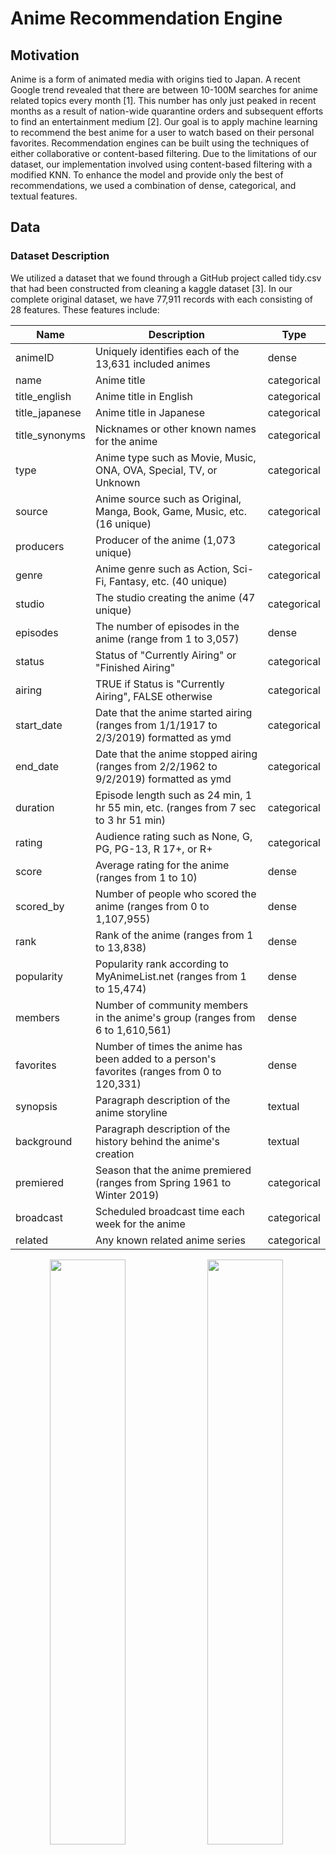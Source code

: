 # Anime Recommendation Engine

## Motivation
Anime is a form of animated media with origins tied to Japan. A recent Google trend revealed that there are between 10-100M searches for anime related topics every month [1]. This number has only just peaked in recent months as a result of nation-wide quarantine orders and subsequent efforts to find an entertainment medium [2]. Our goal is to apply machine learning to recommend the best anime for a user to watch based on their personal favorites. Recommendation engines can be built using the techniques of either collaborative or content-based filtering. Due to the limitations of our dataset, our implementation involved using content-based filtering with a modified KNN. To enhance the model and provide only the best of recommendations, we used a combination of dense, categorical, and textual features.

## Data

### Dataset Description
We utilized a dataset that we found through a GitHub project called tidy.csv that had been constructed from cleaning a kaggle dataset [3]. In our complete original dataset, we have 77,911 records with each consisting of 28 features. These features include: 

|Name|Description|Type|
|---|---|---|
|animeID|Uniquely identifies each of the 13,631 included animes|dense| 
|name|Anime title|categorical|  
|title_english|Anime title in English|categorical|    
|title_japanese|Anime title in Japanese|categorical|
|title_synonyms|Nicknames or other known names for the anime|categorical|
|type|Anime type such as Movie, Music, ONA, OVA, Special, TV, or Unknown|categorical|
|source|Anime source such as Original, Manga, Book, Game, Music, etc. (16 unique)|categorical|
|producers|Producer of the anime (1,073 unique)|categorical|
|genre|Anime genre such as Action, Sci-Fi, Fantasy, etc. (40 unique)|categorical|
|studio|The studio creating the anime (47 unique)|categorical|
|episodes|The number of episodes in the anime (range from 1 to 3,057)|dense|
|status|Status of "Currently Airing" or "Finished Airing"|categorical|
|airing|TRUE if Status is "Currently Airing", FALSE otherwise|categorical|
|start_date|Date that the anime started airing (ranges from 1/1/1917 to 2/3/2019) formatted as ymd|categorical|
|end_date|Date that the anime stopped airing (ranges from 2/2/1962 to 9/2/2019) formatted as ymd|categorical|
|duration|Episode length such as 24 min, 1 hr 55 min, etc. (ranges from 7 sec to 3 hr 51 min)|categorical|
|rating|Audience rating such as None, G, PG, PG-13, R 17+, or R+|categorical|
|score|Average rating for the anime (ranges from 1 to 10)|dense|
|scored_by|Number of people who scored the anime (ranges from 0 to 1,107,955)|dense|
|rank|Rank of the anime (ranges from 1 to 13,838)|dense|
|popularity|Popularity rank according to MyAnimeList.net (ranges from 1 to 15,474)|dense|
|members|Number of community members in the anime's group (ranges from 6 to 1,610,561)|dense|
|favorites|Number of times the anime has been added to a person's favorites (ranges from 0 to 120,331)|dense|
|synopsis|Paragraph description of the anime storyline|textual|
|background|Paragraph description of the history behind the anime's creation|textual|
|premiered|Season that the anime premiered (ranges from Spring 1961 to Winter 2019)|categorical|
|broadcast|Scheduled broadcast time each week for the anime|categorical|
|related|Any known related anime series|categorical|

<p align='center'>
<img src="/ML4Anime/graphs/Type Chart.PNG" style="float: left; width: 49%; margin-right: 1%; margin-bottom: 0.5em;"><img src="/ML4Anime/graphs/Source Chart.PNG" style="float: left; width: 49%; margin-right: 1%; margin-bottom: 0.5em;">
<p style="clear: both;"></p>
</p>

<p align='center'>Figure 1: Anime Count Comparisons by Type and Source</p>

<p align='center'>
<img src="/ML4Anime/graphs/Genre Chart.PNG" style="float: left; width: 49%; margin-right: 1%; margin-bottom: 0.5em;"><img src="/ML4Anime/graphs/Airing Chart.PNG" style="float: left; width: 49%; margin-right: 1%; margin-bottom: 0.5em;">
<p style="clear: both;"></p>
</p>

<p align='center'>
  Figure 2: Anime Count Comparison by Genre and Airing Status
</p>

<p align='center'>
<img src="/ML4Anime/graphs/Rating Chart.PNG" style="float: left; width: 49%; margin-right: 1%; margin-bottom: 0.5em;"><img src="/ML4Anime/graphs/Score Chart.PNG" style="float: left; width: 49%; margin-right: 1%; margin-bottom: 0.5em;">
<p style="clear: both;"></p>
</p>

<p align='center'>Figure 3: Anime Count Comparisons by Rating and Score</p>

<p align='center'>
<img src="/ML4Anime/graphs/Producer Score Chart.PNG" style="float: left; width: 49%; margin-right: 1%; margin-bottom: 0.5em;"><img src="/ML4Anime/graphs/Studio Score Chart.PNG" style="float: left; width: 49%; margin-right: 1%; margin-bottom: 0.5em;">
<p style="clear: both;"></p>
</p>

<p align='center'>Figure 4: Average Score of Most Reviewed Producers and Studios</p>

<p align='center'>
  <img src="/ML4Anime/graphs/Premier Decade.PNG" width="500"/>
</p>

<p align='center'>Figure 5: Anime Count by Decade of Premier</p>

### Pre-processing

Before we were able to use the data, we first had to clean it by removing the unnecessary columns and replacing NA values with 0s. Although our dataset had 77,911 rows, many of these rows were duplicated multiple times for a single anime title. For example, the anime Cowboy Bebop was duplicated 17 times, once for each genre, each studio, and/or each producer that worked on the anime. To clean this up, we grouped all the anime together by title, and consolidated the information to remove the duplicated rows - ultimately condensing our dataset from 77,911 rows to 2,856 unique anime. Following this, we also one-hot encoded all of the categorical data columns (i.e. genre, studio, source, producers, rating, type). One-hot encoding not only reduced the number of rows in our dataset by ensuring that each anime only occupied one row, but also prepared the dataset for constructing the vectors during the data modelling phase.

In addition to the categorical data columns, our dataset conveniently held a wealth of information for us in the form of a textual synopsis for each anime. To utilize of this, we used a pretrained word2vec model by Google that was trained on the Google News corpus (over 300 billion words) to output 300-dimensional word vectors. The idea was to use the word embeddings to capture the semantics of the summary in an attempt to use these features to find other anime with similar summaries in semantics. In order to ensure that the input to the model was standardized, the synopsis for each anime was pre-processed to ensure that they were properly formatted and consisted of only words of interest. We removed all punctuations and capitalization, as well as common words such as “a”, “an”, and “in” using the list of default stopwords used by MySQL’s MyISAM search indexes [4]. This significantly reduced the amount of words we were working with as the size of our word bank decreased from 34354 to 21259, and the maximum length of the synopses decreased from 540 to 290. We then computed a 1x300 **synopsis summary vector** for each anime by plugging in every word of the synopsis into the word2vec model and averaging all of the vectors. Note, fictional words specific to an anime (such as "Geass" or names like "Lelouch") may not generate a resulting word embedding, in which case the word is simply ignored in the final calculation of the synopsis summary vector.

<p align='center'>
  <img src="/ML4Anime/graphs/synopsis_summary_vector.jpg" width="500"/>
</p>
<p align='center'>
  Figure 6: Synopsis summary vector
</p>

Ultimately, each anime had a corresponding feature vector of shape 1x414. To better understand our feature set and intrinsic relationships amongst features, the following correlation matrices (performed on subsets of features for visibility) were generated:
<p align='center'>
  <img src="/ML4Anime/graphs/stats_genre_corr_matrix.jpg" width="500"/>
</p>
<p align='center'>
  Figure 7: Correlation matrix for stats and genre features
</p>

The above *stats* correlation matrix shows many expected behaviors. For example: a very strong negative correlation between score and ranking, and a very strong positive correlation between members and number of favorites. Likewise, there are relatively strong positive correlations between the genres of "Ecchi" and "Harem", and "Fantasy" and "Magic". Particularly interesting was the fact that anime with the genre "Kids" had a much higher chance of being popular while anime labelled as "Romance" were more likely to be less popular. 


<p align='center'>
  <img src="/ML4Anime/graphs/stats_producecr_corr_matrix.jpg" width="500"/>
</p>
<p align='center'>
  Figure 8: Correlation matrix for stats and producer features
</p>
The above correlation matrix shows the correlation matrix for the subset of our features containing information on the producer. While there were many producers to consider, the more notable ones: Aniplex, a flagship animation company owned by Sony, and Dentsu, Japan's largest advertising company, had positive correlations with respect to their scores, number of favorites, and number of members. 

### PCA

Due to the fact that our feature space was so large (primarily as a result of using textual features), we attempted to reduce the feature space by using PCA. By graphing the summed captured variance of each component, we deduced that using 300 components out of the total 412 was suitable for our needs as it covered 98% of the variance of our feature set. This PCA'ed version of our feature set was then used in our KNN model to find the best anime recommendations. 

<p align='center'>
  <img src="/ML4Anime/graphs/PCA_captured_var.jpg" width="500"/>
</p>
<p align='center'>
  Figure 9: Captured variance of 300 components was 98%
</p>



In an attempt to better visualize the feature space, and the relative space and groupings of anime, we used PCA to convert down to 2D space. It is important to note that using 2 features only captures 12.2% of the total variance in our feature set, and thus the feature space visualization is not optimal but merely serves as a visualization to gain a better understanding of the dataset. 
<p align='center'>
  <img src="/ML4Anime/graphs/PCA-2D.jpg" width="500"/>
</p>
<p align='center'>
  Figure 10: PCA of feature space into 2D space
</p>

### DBSCAN

The PCA graph in 2 dimensional space showed clearly distinct clusters of anime which made us wonder exactly how these clusters formed and what type of anime were represented in each cluster. To tackle this problem, we converted our feature space to 300 dimensions (same feature space as our input to KNN), and performed DBSCAN, an unsupervised clustering algorithm. In order to properly use DBSCAN, we tuned the *minpts* parameter by hand such that not all the points were located in one cluster nor were there an exceptionally large number of noise points. Note, we could not use the heuristic of minpts <= D+1, because D would have been set to ~301 or ~13% of our entire dataset. We set *minpts*=3. *Epsilon* was tuned by graphing and sorting the distances of the 10th nearest neighbor of each point in 300 dimensional space. The “elbow method” was used to set *epsilon* to 30.

<p align='center'>
  <img src="/ML4Anime/graphs/DBSCAN_elbow_method.jpg" width="500"/>
</p>
<p align='center'>
  Figure 11: Elbow method to tune the epsilon parameter for DBSCAN
</p>

The resulting DBSCAN consisted of 4 clusters and 97 noise points. Below is a representation in 2D space.
<p align='center'>
  <img src="/ML4Anime/graphs/DBSCAN.jpg" width="500"/>
</p>
<p align='center'>
  Figure 12: DBSCAN on PCA of feature space
</p>

Below is a deeper dive into a subset of specific anime within each cluster:

<p align='center'>
  <table>
    <thead>
      <tr>
        <th>Cluster 1</th>
        <th>Cluster 2</th>
        <th>Cluster 3</th>
        <th>Cluster 4</th>
        <th>Cluster Outlier</th>
      </tr>
    </thead>
    <tbody>
      <tr>
        <td><img src="/ML4Anime/graphs/cluster1_topk.jpg" width="500"/></td>
        <td><img src="/ML4Anime/graphs/cluster2_topk.jpg" width="500"/></td>
        <td><img src="/ML4Anime/graphs/cluster3_topk.jpg" width="500"/></td>
        <td><img src="/ML4Anime/graphs/cluster4_topk.jpg" width="500"/></td>
        <td><img src="/ML4Anime/graphs/cluster_outlier_topk.jpg" width="500"/></td>
      </tr>
    </tbody>
  </table>
</p>
<p align='center'>
  Figure 13: Top-15 anime represented in each cluster
</p>

## Modelling & Results
### Modelling 
The KNN algorithm seeks to find the k most similar anime to the current anime. However, often times it is very difficult for users to be able to capture the full breadth of their anime preferences in a single anime. In our modified KNN algorithm, we allow users to input an arbitrary amount of anime that they like in an attempt to better understand and recommend anime catered to their preference. Assume a user inputs *n* different anime that they enjoyed. To model this, we average out the *n* feature vectors of each of those anime and compute KNN on this new vector that ideally captures the essence of each of their preferred animes.
<p align='center'>
  <img src="/ML4Anime/graphs/KNN_input_vector.jpg" width="500"/>
</p>
<p align='center'>
  Figure 14: KNN input vector
</p>
<p align='center'>
  <img src="/ML4Anime/graphs/KNN_input.jpg" width="500"/>
</p>
<p align='center'>
  Figure 15: Graphical representation of KNN input vector
</p>

There were two distance metrics that we considered for our modelling. The first, and preferred method, was using cosine similarity. Cosine distance is defined as:
<p align='center'>
  <img src="http://latex.codecogs.com/gif.latex?%5Ccos%5Ctheta%20%3D%20%5Cfrac%7B%5Coverrightarrow%7Ba%7D%5Ccdot%20%5Coverrightarrow%7Bb%7D%7D%7B%5Cleft%20%5C%7C%20%5Coverrightarrow%7Ba%7D%20%5Cright%20%5C%7C%5Cleft%20%5C%7C%20%5Coverrightarrow%7Bb%7D%20%5Cright%20%5C%7C%7D"/>
</p>
and measures the angle between our input average feature vector and each of the feature vectors for anime in the dataset. We preferred cosine similarity as a distance measurement due to the way our dataset values were distributed.
To process our data, we one-hot encoded our categorical data values, like genre, studio, and source. These columns were represented in our processed data in 1s and 0s. In comparison, our originally quantitative feature data values, such as episodes, which had values ranging from 1 to 1787, and scored_by, with minimum at 8 and maximum value 1107995, were much greater than our one-hot encoded values, and could possibly skew our KNN results towards the originally quantitative features. With this in mind, we implemented Cosine similarity as a distance measurement because it focuses on the angle between the vectors, and does not consider the respective weights or magnitudes of the vectors.
<p align='center'>
  <img src="/ML4Anime/graphs/anime_df_head.jpg" width="500"/>
</p>
<p align='center'>
  Figure 16: Anime Dataset example data, genre_Action (far right) is an example of one-hot encoding of categorical feature genre
</p>

Our alternative distance metric was using Euclidean distance, measured by:
<p align='center'>
  <img src="http://latex.codecogs.com/gif.latex?d%5Cleft%20%28%20x%2Cy%20%5Cright%20%29%3D%5Csqrt%7B%5Cleft%20%5C%7C%20%5Coverrightarrow%7Ba%7D-%5Coverrightarrow%7Bb%7D%20%5Cright%20%5C%7C%5E%7B2%7D%7D"/>
</p>
Euclidean distance, in contrast to Cosine distance, is similar to measuring the actual distance between the two vectors, and is thus affected by angle and magnitude of the vectors. We implemented Euclidean distance as an alternative distance measurement because we were interested in seeing how the different distance functions would perform comparatively to each other.

For our KNN implementation, we compare the distance values of each feature vector to our input average vector. When considering Euclidean distance, this can be compared directly (ex. d(x1,average) = 7.8 < 12 = d(x2,average)). However, the same does not apply for Cosine similarity. A Cosine similarity value (CosTheta) of 0 actually corresponds to an angle of 90 degrees, while a Cosine similarity of 1 corresponds with 0, so they cannot be compared as is. Specifically, we have to shift our Cosine similarity such that a low Cosine distance value corresponds with a low angle. We chose to implement this by representing Cosine distance as:
<p align='center'>
  <img src="http://latex.codecogs.com/gif.latex?1-%5Ccos%5Ctheta%20%3D%201-%5Cfrac%7B%5Coverrightarrow%7Ba%7D%5Ccdot%20%5Coverrightarrow%7Bb%7D%7D%7B%5Cleft%20%5C%7C%20%5Coverrightarrow%7Ba%7D%20%5Cright%20%5C%7C%5Cleft%20%5C%7C%20%5Coverrightarrow%7Bb%7D%20%5Cright%20%5C%7C%7D"/>
</p>
which then ensures minimum angle, 0 degrees, is represented as 1-Cos(0) and thus a minimum Cosine distance value of 0 as well. In contrast, now for an angle of 90 degrees, Cosine distance = 1-Cos(90) = 1-Cos(-90) = 1, and for an angle of 180 degrees, Cosine distance = 1-Cos(180) = 2, the maximum Cosine distance value.

### Results 
Because we are using an unsupervised learning model, there is no sure-fire way to measure the "accuracy" of our results. However, we came up with several comparitive statistical measurements to analyze our recommendations relative to our inputs.

The first measurement we use is the standardized average distance between the average of the input feature vectors and the feature vector for the anime in question, which we refer to as STD Distance. STD Distance takes its derivation from standard deviation and is calculated by:
<p align='center'>
  <img src="http://latex.codecogs.com/gif.latex?%5Csqrt%7B%20%5Cfrac%7B%5Csum%20%5Cleft%20%28%20x_%7Bi%7D%20-%20u%20%5Cright%20%29%5E%7B2%7D%7D%7Bn%7D%20%7D"/>
</p>
where for all xi in the set of result anime feature vectors, n is the number of recommended animes, and u is the average feature vector generated from the input animes. It essentially represents the average variance of the set of recommended anime features from the input average features.

Another metric that we use to compare our overall recommendations to our input animes is average distance:
<p align='center'>
  <img src="http://latex.codecogs.com/gif.latex?%5Cbar%7Bd%7D%3D%5Cfrac%7B%5Csum%20d_%7Bi%7D%7D%7Bn%7D"/>
</p>
and is simply the mean value of all the distances of our output anime.

For our feature comparisons, we defined two major measurements. The first is Average Absolute Standard Z-score of the feature of the output anime. Standard Z-score of anime i refers to the  standardized difference of the value of the anime feature from the mean input feature value and is defined by:
<p align='center'>
  <img src="http://latex.codecogs.com/gif.latex?z_%7Bi%2Cf%7D%20%3D%20%5Cfrac%7Bx_%7Bf%7D-%5Cmu%20%7D%7B%5Csigma%20%7D"/>
</p>
where xf is the value of feature f in anime feature vector x, mu is the average value for that feature from our input animes, and sigma is the standard deviation of that feature from all our of data values.
From Standard Z-score, we define Average Absolute Standard Z as:
<p align='center'>
  <img src="http://latex.codecogs.com/gif.latex?Z_%7Bf%7D%20%3D%20%5Cfrac%7B%20%5Csum%20%5Cleft%20%7C%20z_%7Bi%2Cf%7D%20%5Cright%20%7C%7D%7B%5Csigma%20%7D"/>
</p>
Our second primary metric for feature comparisons is Average Standard Feature Deviation, derived similarly to standard deviation:
<p align='center'>
  <img src="http://latex.codecogs.com/gif.latex?s%20%3D%20%5Csqrt%7B%5Cfrac%7B%5Csum%20%5Cleft%20%28%20f_%7Bi%7D%20-%20%5Cmu%20%5Cright%20%29%5E%7B2%7D%7D%7Bn%7D%7D"/>
</p>
where fi is the feature value of the output anime, mu is the average value for that feature from our input animes, and n is the number of output anime.


EXAMPLE 1: From a single anime title: ['Attack on Titan']

|               | Cosine Unaltered                                                                                                                                                           | Cosine Normalized                                                                                                                                                                 | Euclidean Unaltered                                                                                                                                                                    |                                                                                    Euclidean Normalized                                                                                   |
|---------------|----------------------------------------------------------------------------------------------------------------------------------------------------------------------------|-----------------------------------------------------------------------------------------------------------------------------------------------------------------------------------|----------------------------------------------------------------------------------------------------------------------------------------------------------------------------------------|-----------------------------------------------------------------------------------------------------------------------------------------------------------------------------------------|
| **STD Input Distance**  | 1.11e-16                                                                                                                                                                   | 2.22e-16                                                                                                                                                                          | 0                                                                                                                                                                                      | 0                                                                                                                                                                                         |
| **Distances**     | - **Sword Art Online**: 4.53e-05<br>- **Dragon Ball Z**: 4.82e-05<br>- **Code Geass**: Lelouch R2: 5.28e-05<br>- **Death Note**: 5.83e-05<br>- **One Punch Man**: 1.59e-04 | - **Attack on Titan S2**: 0.26<br>- **Fullmetal Alchemist: Brotherhood**: 0.36<br>- **Death Note**: 0.38<br>- **Code Geass: Lelouch**: 0.40<br>- **Code Geass: Lelouch R2**: 0.44 | - **Sword Art Online**: 68802.63<br>- **Death Note**: 132434.60<br>- **Fullmetal Alchemist: Brotherhood**: 261364.26<br>- **One Punch Man**: 384929.08<br>- **Tokyo Ghoul**: 459418.36 | - **Attack on Titan S2**: 17.51<br>- **Code Geass: Lelouch**: 21.16<br>- **Code Geass: Lelouch R2**: 21.60<br>- **Fullmetal Alchemist: Brotherhood**: 22.11<br>- **Akame ga Kill**: 22.31 |
| **AVG Distances** | 7.29e-05                                                                                                                                                                   | 0.37                                                                                                                                                                              | 261389.78                                                                                                                                                                              | 20.94                                                                                                                                                                                     |

**Quantitative Feature Comparisons from EXAMPLE 1 (SINGLE INPUT)**

**scored_by** (Mean 51396.646, St.Dev 96648.632)

|DISTANCE|NORMALIZED?|AVG ABS ST.Z|AVG SQ ST.Z|
|---|---|---|---|
|Cosine|no|56588.2|364104.058|
|Cosine|yes|67307.24|383189.728|

From the above table for scored_by feature standard deviation, we can see that the scored_by values of Cosine normalized KNN results are on average further from the input average of the scored_by feature compared to the Cosine un-normalized KNN. Our input anime has a high scored value of 1038161. This value of scored_by may have been caused by possible skewing when we normalized our dataset, which may be why normalized KNN has greater variance for large quantitative features as opposed to small quantitative features.

**popularity** (Mean 2988.340, St.Dev 2868.050)

|DISTANCE|NORMALIZED?|AVG ABS ST.Z|AVG SQ ST.Z|
|---|---|---|---|
|Cosine|no|3.84|32.422|
|Cosine|yes|2.92|20.449|

From the above table for popularity feature standard deviation, we can see that the popularity values of Cosine un-normalized KNN results are on average further from the input average of the popularity feature compared to the Cosine normalized KNN. This is directly opposite from our feature analysis of scored_by results. However, it should be the popularity of an anime is inversely proportional to its value for the popularity feature. For example, an anime with popularity feature value 4 is mmore popular than an anime with popularity feature value 200. It is likely Cosine normalized KNN performed better than Cosine un-normalized KNN for the popularity feature as our input anime had a popularity of 2, which is a small value and is likely less skewed when normalized.

**episodes** (Mean 18.508, St.Dev 44.939)

|DISTANCE|NORMALIZED?|AVG ABS ST.Z|AVG SQ ST.Z|
|---|---|---|---|
|Cosine|no|11.64|119.221|
|Cosine|yes|2.56|19.152|

From the above table for episodes feature standard deviation, we can see that the Cosine normalized KNN results had less variance than the Cosine un-normalized results. Similar to the popularity feature results, we expect the normalized KNN results to have less variance as the input episodes value is 25 and within one standard deviation to the mean (less skewed when normalized).

**rank** (Mean 3453.870, St.Dev 2736.869)

|DISTANCE|NORMALIZED?|AVG ABS ST.Z|AVG SQ ST.Z|
|---|---|---|---|
|Cosine|no|67.520|598.198|
|Cosine|yes|15.479|83.252|

The results and distribution of the rank feature are similar to that of the popularity feature; a low rank value refers to a high ranking anime, while a high rank value refers to a low ranking anime. Our input rank value was 116 which is a very low rank value compared to the feature distribution (range: 1 to 13837). This is likely why Cosine normalized KNN achieved a lower variance than Cosine un-normalized KNN.

**members** (Mean 100507.587, St.Dev 164257.151)

|DISTANCE|NORMALIZED?|AVG ABS ST.Z|AVG SQ ST.Z|
|---|---|---|---|
|Cosine|no|80586.4|516539.407|
|Cosine|yes|81012.24|474466.307|

From the above table for members feature standard deviation, we can see that the members values of Cosine normalized KNN results are on average further from the input average of the members compared to the Cosine un-normalized KNN. This is likely because our input members value was 1500958, a high value that may have been skewed by normalization as the members feature also has a high range (52 to 1610561).

**favorites** (Mean 1610.343, St.Dev 6211.037)

|DISTANCE|NORMALIZED?|AVG ABS ST.Z|AVG SQ ST.Z|
|---|---|---|---|
|Cosine|no|5898.76|31280.509|
|Cosine|yes|6481.640|38706.686|

The results for the favorites feature was similar to that of the members feature. Like members, the favorites feature has a large range (0 to 120331) and our input anime had a high favorites value of 70555 (3rd quartile).


EXAMPLE 2, From a single series of anime:
['Attack on Titan', 'Attack on Titan: Since That Day', 'Attack on Titan: Crimson Bow and Arrow', 'Attack on Titan: Wings of Freedom', 'Attack on Titan Season 2', 'Attack on Titan: Junior High', 'Attack on Titan Season 3']
INPUT KEY TAKEAWAY: 'Attack on Titan: Since That Day', 'Attack on Titan: Crimson Bow and Arrow', 'Attack on Titan: Wings of Freedom' HAVE SYNOPSIS KEY WORD RECAP

|               | Cosine Unaltered                                                                                                                                                           | Cosine Normalized                                                                                                                                                                 | Euclidean Unaltered                                                                                                                                                                    |                                                                                    Euclidean Normalized                                                                                   |
|---------------|----------------------------------------------------------------------------------------------------------------------------------------------------------------------------|-----------------------------------------------------------------------------------------------------------------------------------------------------------------------------------|----------------------------------------------------------------------------------------------------------------------------------------------------------------------------------------|-----------------------------------------------------------------------------------------------------------------------------------------------------------------------------------------|
| **STD Input Distance**  | 1.11e-16                                                                                                                                                                   | 2.22e-16                                                                                                                                                                          | 0                                                                                                                                                                                      | 0                                                                                                                                                                                         |
| **Distances**     | - **Sword Art Online**: 4.53e-05<br>- **Dragon Ball Z**: 4.82e-05<br>- **Code Geass**: Lelouch R2: 5.28e-05<br>- **Death Note**: 5.83e-05<br>- **One Punch Man**: 1.59e-04 | - **Attack on Titan S2**: 0.26<br>- **Fullmetal Alchemist: Brotherhood**: 0.36<br>- **Death Note**: 0.38<br>- **Code Geass: Lelouch**: 0.40<br>- **Code Geass: Lelouch R2**: 0.44 | - **Sword Art Online**: 68802.63<br>- **Death Note**: 132434.60<br>- **Fullmetal Alchemist: Brotherhood**: 261364.26<br>- **One Punch Man**: 384929.08<br>- **Tokyo Ghoul**: 459418.36 | - **Attack on Titan S2**: 17.51<br>- **Code Geass: Lelouch**: 21.16<br>- **Code Geass: Lelouch R2**: 21.60<br>- **Fullmetal Alchemist: Brotherhood**: 22.11<br>- **Akame ga Kill**: 22.31 |
| **AVG Distances** | 7.29e-05                                                                                                                                                                   | 0.37                                                                                                                                                                              | 261389.78                                                                                                                                                                              | 20.94                                                                                                                                                                                     |
 
 **Quantitative Feature Comparisons from EXAMPLE 2**
 
 **scored_by** (Mean 51396.646, St.Dev 96648.632)
 
|DISTANCE|NORMALIZED?|AVG ABS ST.Z|AVG SQ ST.Z|
|---|---|---|---|
|Cosine|no|18512.48|107719.314|
|Cosine|yes|8331.84|52104.241|
|Euclidean|yes|2250.463|11524.224|
|Euclidean|no|14700.0|92020.483|
 
 We can see from the above 
 
 **popularity** (Mean 2988.340, St.Dev 2868.050)
 
|DISTANCE|NORMALIZED?|AVG ABS ST.Z|AVG SQ ST.Z|
|---|---|---|---|
|Cosine|no|21.456|134.361|
|Cosine|yes|501.247|3472.135|
|Euclidean|yes|190.304|1020.332|
|Euclidean|no|127.872|799.213|

**episodes** (Mean 18.508, St.Dev 44.939)

|DISTANCE|NORMALIZED?|AVG ABS ST.Z|AVG SQ ST.Z|
|---|---|---|---|
|Cosine|no|1.647|9.346|
|Cosine|yes|0.704|4.4|
|Euclidean|yes|0.16|0.894|
|Euclidean|no|0.368|2.332|

**rank** (Mean 3453.870, St.Dev 2736.869)

|DISTANCE|NORMALIZED?|AVG ABS ST.Z|AVG SQ ST.Z|
|---|---|---|---|
|no|Cosine|154.176|967.189|
|yes|Cosine|458.527|2541.881|
|yes|Euclidean|358.159|1908.377|
|no|Euclidean|262.159|1368.623|

**members** (Mean 100507.587, St.Dev 164257.151)

|DISTANCE|NORMALIZED?|AVG ST.Z|AVG SQ ST.Z|
|---|---|---|---|
|Cosine|no|31336.432|180696.498|
|Cosine|yes|15927.472|99601.606|
|Euclidean|yes|3645.408|18787.324|
|Euclidean|no|24489.951|153209.480|

**favorites** (Mean 1610.343, St.Dev 6211.037)

|DISTANCE|NORMALIZED?|AVG ST.Z|AVG SQ ST.Z|
|---|---|---|---|
|Cosine|no|1097.76|6265.180|
|Cosine|yes|44.368|277.333|
|Euclidean|yes|7.312|38.217|
|Euclidean|no|639.008|639.008|
 
 As with the feature comparison trends, overall Cosine un-normalized KNN results prioritized high valued quatitative feature over small value features such as one-hot encoded features. In contrast, Cosine normalized KNN produced results that were heavily impacted by one-hot encoded data values like our synopsis encoded data. Seen below is an excerpt of our input synopses:
 <p align='center'>
  <img src="/ML4Anime/graphs/AoT_Series_wording_input.jpg" width="500"/>
</p>
 which heavily featured words like "recap" and "episode." Interestingly, our resulting recommendations from Cosine normalized KNN also produced recommended animes based on these wordings (see below).
 <p align='center'>
  <img src="/ML4Anime/graphs/AoT_Series_wording_input.jpg" width="500"/>
</p>
 Similarly, our Euclidean normalized KNN results also were heavily based on our synopsis key wordings (as seen below):
<p align='center'>
  <img src="/ML4Anime/graphs/AoT_Eu_wording_out-1.jpg" width="500"/>
</p>
  In contrast, our Euclidean un-normalized results were heavily based on high values quantitative features such as scored_by, and did not give results similar to our on-hot encoded features. We can conclude from these results that normalizing our data is imperative to giving equal emphasis to our one-hot features and quantitative data features, but may result in skew due to normalizing high value quantitative feature values.


 NORMALIZED WEIGHTED TOWARD SYNOPSIS WORDING, ESP SINCE MANY INPUTS EMPHASIZED SAME WORDS (ESP Recap, episode, member, team)
 - ALL RESULTS HAD SYNOPSIS KEY WORD RECAP
 

EXAMPLE 3, From a relatively similar assortment of anime:
['Attack on Titan', 'Attack on Titan Season 2', 'Bungo Stray Dogs', 'My Hero Academia 3', 'Nanbaka', 'Nanbaka: Season 2', 'Nanbaka: Idiots with Student Numbers!', 'One Punch Man']
SHARED THEMES: survival, human, hero, villain, criminal, police, school, attack

|               | Cosine Unaltered                                                                                                                                                         | Cosine Normalized                                                                                                                                                              | Euclidean Unaltered                                                                                                                                                                           | Euclidean Normalized                                                                                                                                                                                           |
|---------------|--------------------------------------------------------------------------------------------------------------------------------------------------------------------------|--------------------------------------------------------------------------------------------------------------------------------------------------------------------------------|-----------------------------------------------------------------------------------------------------------------------------------------------------------------------------------------------|----------------------------------------------------------------------------------------------------------------------------------------------------------------------------------------------------------------|
| **STD Input Distance**  | 1.73 e-03                                                                                                                                                                | 0.29                                                                                                                                                                           | 1149911.69                                                                                                                                                                                    | 20.27                                                                                                                                                                                                          |
| **Distances**     | -**Fullmetal Alchemist**: 7.40e-06<br> -**Future Diary**: 9.45e-06<br> -**Elfen Lied**: 9.74e-06<br> -**Parasyte**: 2.14 e-05<br> -**My Teen Romantic Comedy**: 2.59e-05 | -**Fullmetal Alchemist: Brotherhood**: 0.50<br> -**My Hero Academia**: 0.51<br> -**Code Geass: Lelouch**: 0.52<br> -**Death Note**: 0.52<br> -**Code Geass: Lelouch R2**: 0.52 | -**Ouran High School Host Club**: 8961.68<br> -**Kaichou Wa Maid-Sama**: 13454.21<br> -**My Teen Romantic Comedy**: 15365.79<br> -**Princess Mononoke**: 18975.94<br> -**Overlord**: 19197.70 | -**JoJo's Bizarre Adventures: Diamond is Unbreakable**: 12.12<br> -**Re: CREATORS**: 12.39<br> -**Akame ga Kill**: 12.40<br> -**Drifters**: 12.47<br> -**JoJo's Bizarre Adventure: Stardust Crusadors**: 12.76 |
| **AVG Distances** | 1.47e-05                                                                                                                                                                 | 0.52                                                                                                                                                                           | 15191.06                                                                                                                                                                                      | 12.43                                                                                                                                                                                                          |

  ESP FOR GROUPS OF SIMILAR ANIMES, IF INPUT DESCRIPTIONS HAVE OVERLAPPING WORDS, OUTPUT ANIME DESCRIPTIONS HAVE SIMILAR WORDS

EXAMPLE 4, From different anime genres:
['AKIRA', 'Desert Punk', 'Naruto', 'D.N.Angel', 'Rurouni Kenshin']
THEMES: violence, attack, threat, friend, boy, fight, war, Japan, pain, kill

|               | Cosine Unaltered                                                                                                                          | Cosine Normalized                                                                                               | Euclidean Unaltered                                                                                                                              | Euclidean Normalized                                                                                                                                                         |
|---------------|-------------------------------------------------------------------------------------------------------------------------------------------|-----------------------------------------------------------------------------------------------------------------|--------------------------------------------------------------------------------------------------------------------------------------------------|------------------------------------------------------------------------------------------------------------------------------------------------------------------------------|
| **STD Input Distance**  | 8.94e-05                                                                                                                                  | 0.54                                                                                                            | 50161.62                                                                                                                                         | 12.04                                                                                                                                                                        |
| **Distances**     | -**Anohana**: 1.02-05<br>-**Parasyte**: 1.36e-05<br>-**Elfen Lied**: 1.36e-05<br>-**Future Diary**: 2.93e-05<br>-**Vampire Knights**: 3.67e-05 | -**Naruto Shippuden**: 0.51<br>-**Bleach**: 0.53<br>-**Dragonball Z**: 0.54<br>-**Tokyo Ghoul**: 0.59<br>-**Reborn!**: 0.59 | -**HQ 2**: 6305.24<br>-**Nisemonogatari**: 10319.20<br>-**School Day**: 12258.90<br>-**Wolf Children**: 12704.43<br>-**Kuroko no Basket 2**: 12971.85 | -**JoJo's Bizzare Adventure: Stardust Crusaders**: 11.15<br>-**Drifters**: 11.24<br>-**Jojo's Bizarre Adventure**: 11.54<br>-**Evangelion 3.0**: 11.63<br>-**Re:CREATORS**: 11.68 |
| **AVG Distances** | 2.38e-05                                                                                                                                  | 0.55                                                                                                            | 10911.93                                                                                                                                         | 11.45                                                                                                                                                                        |

From our results, we can see for our dataset that on average, Euclidean un-normalized KNN preformed the weakest (highest average output distance). This is likely due to the range of values we have in our dataset. We processed our categorical data into one-hot encoding, as well as retained quantitative values. In comparison, the range and variation of the quantitative values are very high. For example, quatitative feature scored_by has a range from 8 to 1107955, mean of 51396.6469352014, and a standard deviation of 96648.63221428858. Without normalization, using Euclidean distance, which accounts for weight of vectors, as well as the angle between them, will be skewed toward higher values, such as scored_by. In contrast, Cosine un-normalized KNN did a better job for considering quantiative data features.



UNALTERED, EUCLIDEAN ALWAYS SKEWED TOWARD MAINSTREAM VALUES, ESP IF INCLUDE A MAINSTREAM ANIME (large scored_by count)

KEY TAKEAWAYS FROM RESULTS:
 - UNALTERED DATA GETS SKEWED TOWARD VERY LARGE DATA FEATURES SUCH AS scored_by
 - NORMALIZED DATA INCLUDES MORE OVERALL INFORMATION (ESP FOR SYNOPSIS ANALYSIS IF A WORD IS USED OFTEN)
    - POSITIVES: FOR A CLOSE SET OF INPUT ANIME, A RELATED SET OF WORDS SUCH AS (survival, human, hero, villain, criminal, police, school, attack) RESULT IN A RECOMMENDATIONS SET OF CLOSELY ALIGNED THEMES (school, crime, attack, hero, human, fight, revolution)
    - NEGATIVES: FOR A SET OF INPUT ANIME WITH VERY MINIMAL VARIATION IN INPUT (EXACTLY THE THE SAME FEW WORDS ESP), LIKE IN EXAMPLE 2: AoT SERIES HAD MANY SYNOPSES THAT WERE JUST "RECAP OF EPISODES some_range" AND AS EXPECTED, WE WERE RECOMMENDED ANIME WITH SYNOPSES THAT (ESP IN NORMALIZED COSINE) ALL HAD THE WORD 'RECAP' OR 'EPISODE' IN THE DESCRIPTIONS
 - HIGH VARIANCE INPUT DATA (TO MAKE AVERAGE) RESULTS IN HIGHER VARIANCE / MORE SPREAD OUT RECOMMENDATIONS


## Conclusion


Though this approach yielded interesting results, there are some aspects that could be improved. For instance, our current dataset separates out different animes within the same series. Therefore, it could recommend a user who inputs an anime in the series, another anime within the same series. This is obviously not an ideal outcome because avid anime watchers likely would not be getting anything meaningful out of the recommendation engine. Rather, we want to be able to introduce people to new anime that they otherwise might not have known of. One way to address this issue is to compress all of the animes in a series down to one row which would completely eliminate the possibility of these types of results. We could also introduce random noise or uncertainty, not only to mitigate this problem but also so that the results are more likely to be new and interesting to the users. 


### References

[1] Ellis, Theo J. "How the Anime Industry Has Grown Since 2004, According to Google Trends." _Anime Motivation_, animemotivation.com, 23 June 2018, https://animemotivation.com/anime-industry-growth-2004-to-2018/.      

[2] Ellis, Theo J. "Why The Coronavirus Has Made Anime More Popular Than Ever." _Anime Motivation_, animemotivation.com, 24 March 2020, https://animemotivation.com/coronavirus-has-made-anime-more-popular/.      

[3] Mock, Thomas. "Anime Dataset." _GitHub_, GitHub, Inc., 22 April 2019, https://github.com/rfordatascience/tidytuesday/tree/master/data/2019/2019-04-23.

[4] "Full-Text Stopwords." _MySQL_, Oracle Corporation, https://dev.mysql.com/doc/refman/8.0/en/fulltext-stopwords.html.
